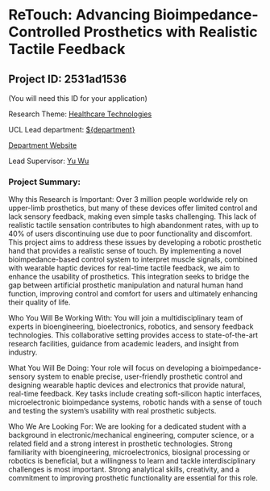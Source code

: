 # ReTouch: Advancing Bioimpedance-Controlled Prosthetics with Realistic Tactile Feedback

## Project ID: **2531ad1536**
(You will need this ID for your application)

Research Theme: [Healthcare Technologies](../themes/healthcare-technologies.md)

UCL Lead department: [${department}](../departments/electronic-and-electrical-engineering.md)

[Department Website](https://www.ucl.ac.uk/electronic-electrical-engineering)

Lead Supervisor: [Yu Wu](https://profiles.ucl.ac.uk/45781)

### Project Summary:

Why this Research is Important: 
Over 3 million people worldwide rely on upper-limb prosthetics, but many of these devices offer limited control and lack sensory feedback, making even simple tasks challenging. This lack of realistic tactile sensation contributes to high abandonment rates, with up to 40% of users discontinuing use due to poor functionality and discomfort. This project aims to address these issues by developing a robotic prosthetic hand that provides a realistic sense of touch. By implementing a novel bioimpedance-based control system to interpret muscle signals, combined with wearable haptic devices for real-time tactile feedback, we aim to enhance the usability of prosthetics. This integration seeks to bridge the gap between artificial prosthetic manipulation and natural human hand function, improving control and comfort for users and ultimately enhancing their quality of life.

Who You Will Be Working With: 
You will join a multidisciplinary team of experts in bioengineering, bioelectronics, robotics, and sensory feedback technologies. This collaborative setting provides access to state-of-the-art research facilities, guidance from academic leaders, and insight from industry.

What You Will Be Doing: 
Your role will focus on developing a bioimpedance-sensory system to enable precise, user-friendly prosthetic control and designing wearable haptic devices and electronics that provide natural, real-time feedback. Key tasks include creating soft-silicon haptic interfaces, microelectronic bioimpedance systems, robotic hands with a sense of touch and testing the system’s usability with real prosthetic subjects. 

Who We Are Looking For: 
We are looking for a dedicated student with a background in electronic/mechanical engineering, computer science, or a related field and a strong interest in prosthetic technologies. Strong familiarity with bioengineering, microelectronics, biosignal processing or robotics is beneficial, but a willingness to learn and tackle interdisciplinary challenges is most important. Strong analytical skills, creativity, and a commitment to improving prosthetic functionality are essential for this role.
